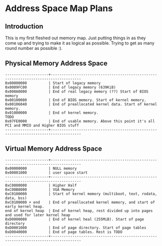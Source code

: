 # Address Space Map Plans
## Introduction
This is my first fleshed out memory map. Just putting things in as they come up and trying to make it as logical as
possible. Trying to get as many round number as possible :).

## Physical Memory Address Space
    --------------------+------------------------------------------------------------------------------------
    0x00000000          | Start of legacy memory
    0x0009FC00          | End of legacy memory (639KiB)
    0x000A0000          | End of real legacy memory (??) Start of BIOS memory
    0x00100000          | End of BIOS memory. Start of kernel memory.
    0x00106040          | End of preallocated kernel data. Start of kernel memory.
    0x01000000          | End of kernel memory.
    TODO
    0x07FE0000          | End of usable memory. Above this point it's all PCI and MMIO and Higher BIOS stuff
    --------------------+------------------------------------------------------------------------------------

## Virtual Memory Address Space
    --------------------+------------------------------------------------------------------------------------
    0x00000000          | NULL memory
    0x00001000          | user space start
    --------------------+------------------------------------------------------------------------------------
    0xC0000000          | Higher Half
    0xC00B8000          | VGA Memory
    0xC0100000          | Start of kernel memory (multiboot, text, rodata, data, bss)
    0xC0100000 + end    | End of preallocated kernel memory, and start of early kernel heap.
    end of kernel heap  | End of kernel heap, rest divided up into pages and used for later kernel heap
    0xD0000000          | End of kernel heal (255MiB). Start of page directory
    0xD0001000          | End of page directory. Start of page tables
    0xD0040000          | End of page tables. Rest is TODO
    --------------------+------------------------------------------------------------------------------------
